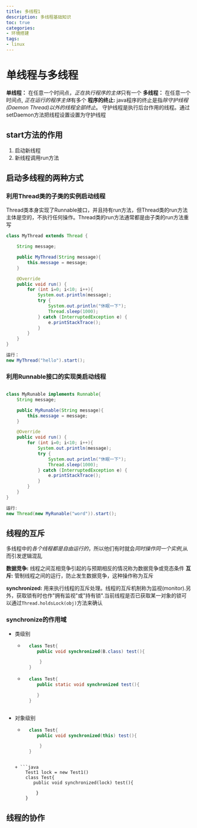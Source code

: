 ```yaml
---
title: 多线程1
description: 多线程基础知识
toc: true
categories:
- 环境搭建
tags:
- linux
---
```


# 单线程与多线程
**单线程：** 在任意一个时间点，*正在执行程序的主体*只有一个
**多线程：** 在任意一个时间点, *正在运行的程序主体*有多个
**程序的终止:** java程序的终止是指*除守护线程(Daemon Thread)以外的线程全部终止*。 守护线程是执行后台作用的线程。通过setDaemon方法把线程设置设置为守护线程

## start方法的作用
1. 启动新线程
2. 新线程调用run方法

## 启动多线程的两种方式

### 利用Thread类的子类的实例启动线程
Thread类本身实现了Runnable接口，并且持有run方法，但Thread类的run方法主体是空的，不执行任何操作。Thread类的run方法通常都是由子类的run方法重写

```java
class MyThread extends Thread {

    String message;

    public MyThread(String message){
        this.message = message;
    }

    @Override
    public void run() {
        for (int i=0; i<10; i++){
            System.out.println(message);
            try {
                System.out.println("休眠一下");
                Thread.sleep(1000);
            } catch (InterruptedException e) {
                e.printStackTrace();
            }
        }
    }
}

运行：
new MyThread("hello").start();

```


### 利用Runnable接口的实现类启动线程
```java

class MyRunable implements Runnable{
    String message;

    public MyRunable(String message){
        this.message = message;
    }

    @Override
    public void run() {
        for (int i=0; i<10; i++){
            System.out.println(message);
            try {
                System.out.println("休眠一下");
                Thread.sleep(1000);
            } catch (InterruptedException e) {
                e.printStackTrace();
            }
        }
    }
}

运行:
new Thread(new MyRunable("word")).start();
```

## 线程的互斥
多线程中的*各个线程都是自由运行的*，所以他们有时就会*同时操作同一个实例*,从而引发逻辑混乱

**数据竞争:** 线程之间互相竞争引起的与预期相反的情况称为数据竞争或竞态条件
**互斥:** 管制线程之间的运行，防止发生数据竞争，这种操作称为互斥

**synchronized:** 用来执行线程的互斥处理。线程的互斥机制称为监视(monitor).另外，获取锁有时也作"拥有监视"或"持有锁".当前线程是否已获取某一对象的锁可以通过`Thread.holdsLock(obj)`方法来确认

### synchronize的作用域
+ 类级别  
    + ```java
        class Test{
           public void synchronized(B.class) test(){

            }
        }
      ```
    + ```java
        class Test{
           public static void synchronized test(){

           }
        }
    ```

+ 对象级别
    + ```java
        class Test{
           public void synchronized(this) test(){

            }
        }
    ``` 

    + ```java
        Test1 lock = new Test1()
        class Test{
           public void synchronized(lock) test(){

            }
        }
    ``` 



## 线程的协作








